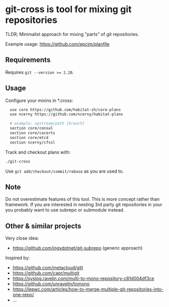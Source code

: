 
# git-cross is tool for mixing git repositories

TLDR;
Minimalist approach for mixing "parts" of git repositories.

Example usage: https://github.com/epcim/planfile

## Requirements

Requires `git --version >= 2.20`.

## Usage

Configure your mixins in *.cross:

```sh
  use core https://github.com/habitat-sh/core-plans
  use ncerny https://github.com/ncerny/habitat-plans

  # example: upstream/path [branch]
  section core/consul
  section core/cacerts
  section core/etcd
  section ncerny/cfssl
```

Track and checkout plans with:

```sh
./git-cross
```

Use `git add/checkout/commit/rebase` as you are used to.


## Note

Do not overestimate features of this tool. This is more concept rather than framework. If you are interested in nesting 3rd party git repositories in your you probably want to use subrepo or submodule instead.

## Other & similar projects

Very close idea:

 - https://github.com/ingydotnet/git-subrepo (generic approach)

Inspired by:

 - https://github.com/metacloud/gilt
 - https://github.com/capr/multigit
 - https://syslog.ravelin.com/multi-to-mono-repository-c81d004df3ce
 - https://github.com/unravelin/tomono
 - https://leewc.com/articles/how-to-merge-multiple-git-repositories-into-one-repo/
 - ...


